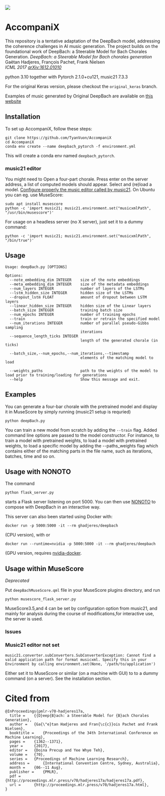 ![]("C:\Users\Tyan\Oct19thDeepBach\DeepBachTyan\spiegel.jpg")

# AccompaniX
This repository is a tentative adaptation of the DeepBach model, addressing the coherence challenges in AI music generation. 
The project builds on the foundational work of DeepBach: a Steerable Model for Bach Chorales Generation.
*DeepBach: a Steerable Model for Bach chorales generation*<br/>
Gaëtan Hadjeres, François Pachet, Frank Nielsen<br/>
*ICML 2017 [arXiv:1612.01010](http://proceedings.mlr.press/v70/hadjeres17a.html)*


python 3.10 together with Pytorch 2.1.0+cu121, music21 7.3.3

For the original Keras version, please checkout the `original_keras` branch.

Examples of music generated by Original DeepBach are available on [this website](https://sites.google.com/site/deepbachexamples/)

## Installation


 To set up AccompaniX, follow these steps:
```
git clone https://github.com/TyanVuon/AccompaniX
cd AccompaniX
conda env create --name deepbach_pytorch -f environment.yml

```
This will create a conda env named `deepbach_pytorch`.

### music21 editor 

You might need to
Open a four-part chorale. Press enter on the server address, a list of computed models should appear. Select and (re)load a model. 
[Configure properly the music editor
 called by music21](http://web.mit.edu/music21/doc/moduleReference/moduleEnvironment.html). On Ubuntu you can eg. use MuseScore:

```shell
sudo apt install musescore
python -c 'import music21; music21.environment.set("musicxmlPath", "/usr/bin/musescore")'
```

For usage on a headless server (no X server), just set it to a dummy command:

```shell
python -c 'import music21; music21.environment.set("musicxmlPath", "/bin/true")'
```

## Usage
```
Usage: deepBach.py [OPTIONS]

Options:
  --note_embedding_dim INTEGER    size of the note embeddings
  --meta_embedding_dim INTEGER    size of the metadata embeddings
  --num_layers INTEGER            number of layers of the LSTMs
  --lstm_hidden_size INTEGER      hidden size of the LSTMs
  --dropout_lstm FLOAT            amount of dropout between LSTM layers
  --linear_hidden_size INTEGER    hidden size of the Linear layers
  --batch_size INTEGER            training batch size
  --num_epochs INTEGER            number of training epochs
  --train                         train or retrain the specified model
  --num_iterations INTEGER        number of parallel pseudo-Gibbs sampling
                                  iterations
  --sequence_length_ticks INTEGER
                                  length of the generated chorale (in ticks)
                                  
  --batch_size,--num_epochs,--num_iterations,--timestamp
                                  elements of the matching model to load
  
  --weights_paths                 path to the weights of the model to load prior to training/loading for generations
  --help                          Show this message and exit.
```

## Examples
You can generate a four-bar chorale with the pretrained model and display it in MuseScore  by 
simply running (music21 setup is requried)
```
python deepBach.py
```

You can train a new model from scratch by adding the `--train` flag.
Added command line options are passed to the model constructor. For instance, to train a model with pretrained weights,
to load a model with pretrained weights, to load a specific model by adding the --paths_weights flag which contains either
of the matching parts in the file name, such as iterations, batches, time and so on. 


## Usage with NONOTO
The command 
```
python flask_server.py
```
starts a Flask server listening on port 5000. You can then use 
[NONOTO](https://github.com/SonyCSLParis/NONOTO) to compose with DeepBach in an interactive way.

This server can also been started using Docker with:
```
docker run -p 5000:5000 -it --rm ghadjeres/deepbach
```
(CPU version), with
or
```
docker run --runtime=nvidia -p 5000:5000 -it --rm ghadjeres/deepbach
```
(GPU version, requires [nvidia-docker](https://github.com/NVIDIA/nvidia-docker).


## Usage within MuseScore
*Deprecated*

Put `deepBachMuseScore.qml` file in your MuseScore plugins directory, and run
```
python musescore_flask_server.py
```
MuseScore3.5,and 4 can be set by configuration option from music21, and mainly for analysis 
during the course of modifications,for interactive use, the server is used.


### Issues

### Music21 editor not set

```
music21.converter.subConverters.SubConverterException: Cannot find a valid application path for format musicxml. Specify this in your Environment by calling environment.set(None, '/path/to/application')
```

Either set it to MuseScore or similar (on a machine with GUI) to to a dummy command (on a server). See the installation section.

# Cited from


```
@InProceedings{pmlr-v70-hadjeres17a,
  title = 	 {{D}eep{B}ach: a Steerable Model for {B}ach Chorales Generation},
  author = 	 {Ga{\"e}tan Hadjeres and Fran{\c{c}}ois Pachet and Frank Nielsen},
  booktitle = 	 {Proceedings of the 34th International Conference on Machine Learning},
  pages = 	 {1362--1371},
  year = 	 {2017},
  editor = 	 {Doina Precup and Yee Whye Teh},
  volume = 	 {70},
  series = 	 {Proceedings of Machine Learning Research},
  address = 	 {International Convention Centre, Sydney, Australia},
  month = 	 {06--11 Aug},
  publisher = 	 {PMLR},
  pdf = 	 {http://proceedings.mlr.press/v70/hadjeres17a/hadjeres17a.pdf},
  url = 	 {http://proceedings.mlr.press/v70/hadjeres17a.html},
}
```

